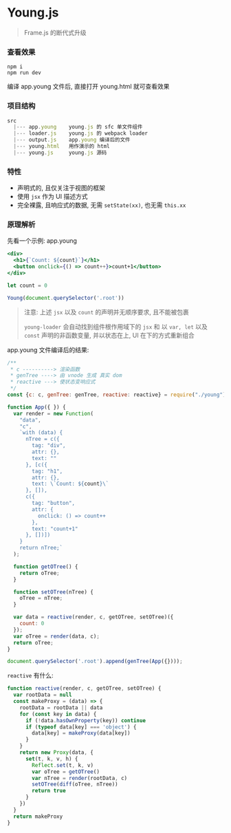 # Young.js 

> Frame.js 的断代式升级



### 查看效果

```
npm i
npm run dev
```

编译 app.young 文件后, 直接打开 young.html 就可查看效果



### 项目结构

```js
src
  |--- app.young    young.js 的 sfc 单文件组件
  |--- loader.js    young.js 的 webpack loader
  |--- output.js    app.young 编译后的文件
  |--- young.html   用作演示的 html
  |--- young.js     young.js 源码
```



### 特性

- 声明式的, 且仅关注于视图的框架
- 使用 `jsx` 作为 UI 描述方式
- 完全裸露, 且响应式的数据, 无需 `setState(xx)`, 也无需 `this.xx`



### 原理解析

先看一个示例: app.young 

```jsx
<div>
  <h1>{`Count: ${count}`}</h1>
  <button onclick={() => count++}>count+1</button>
</div>

let count = 0

Young(document.querySelector('.root')) 
```

> 注意: 上述 `jsx` 以及 `count` 的声明并无顺序要求, 且不能被包裹
>
> `young-loader` 会自动找到组件根作用域下的 `jsx` 和 以 `var, let` 以及 `const` 声明的非函数变量, 并以状态在上, UI 在下的方式重新组合



app.young 文件编译后的结果: 

```js
/**
 * c ----------> 渲染函数
 * genTree ----> 由 vnode 生成 真实 dom
 * reactive ---> 使状态变响应式
 */
const {c: c, genTree: genTree, reactive: reactive} = require("./young");

function App({ }) {
  var render = new Function(
    "data",
    "c",
    `with (data) {
      nTree = c({
        tag: "div",
        attr: {},
        text: ""
      }, [c({
        tag: "h1",
        attr: {},
        text: \`Count: ${count}\`
      }, []),
      c({
        tag: "button",
        attr: {
          onclick: () => count++
        },
        text: "count+1"
      }, [])])
    }
    return nTree;`
  );

  function getOTree() {
    return oTree;
  }

  function setOTree(nTree) {
    oTree = nTree;
  }

  var data = reactive(render, c, getOTree, setOTree)({
    count: 0
  });
  var oTree = render(data, c);
  return oTree;
}

document.querySelector('.root').append(genTree(App({})));
```



`reactive` 有什么:

```js
function reactive(render, c, getOTree, setOTree) {
  var rootData = null
  const makeProxy = (data) => {
    rootData = rootData || data
    for (const key in data) {
      if (!data.hasOwnProperty(key)) continue
      if (typeof data[key] === 'object') {
        data[key] = makeProxy(data[key])
      }
    }
    return new Proxy(data, {
      set(t, k, v, h) {
        Reflect.set(t, k, v)
        var oTree = getOTree()
        var nTree = render(rootData, c)
        setOTree(diff(oTree, nTree))
        return true
      }
    })
  }
  return makeProxy
}
```


